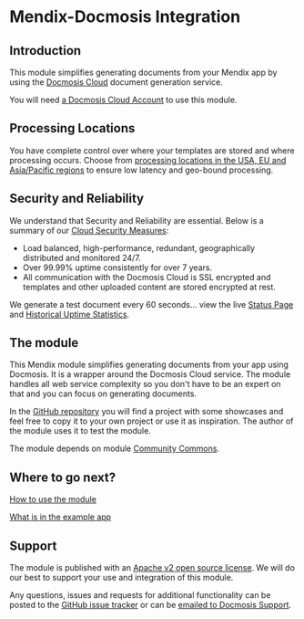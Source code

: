 # Mendix-Docmosis Integration

## Introduction

This module simplifies generating documents from your Mendix app by using the [Docmosis Cloud](https://www.docmosis.com/products/cloud.html) document generation service.

You will need [a Docmosis Cloud Account](https://www.docmosis.com/products/cloud/try.html) to use this module.

## Processing Locations

You have complete control over where your templates are stored and where processing occurs.  Choose from [processing locations in the USA, EU and Asia/Pacific regions](https://www.docmosis.com/products/cloud/processing-locations.html) to ensure low latency and geo-bound processing.

## Security and Reliability

We understand that Security and Reliability are essential.  Below is a summary of our [Cloud Security Measures](https://www.docmosis.com/products/cloud/security-measures.html):

- Load balanced, high-performance, redundant, geographically distributed and monitored 24/7.
- Over 99.99% uptime consistently for over 7 years.
- All communication with the Docmosis Cloud is SSL encrypted and templates and other uploaded content are stored encrypted at rest.

We generate a test document every 60 seconds… view the live [Status Page](https://www.docmosis.com/status) and [Historical Uptime Statistics](https://www.docmosis.com/monitoring).

## The module

This Mendix module simplifies generating documents from your app using Docmosis. It is a wrapper around the Docmosis Cloud service.
The module handles all web service complexity so you don't have to be an expert on that and you can focus on generating documents.

In the [GitHub repository](https://github.com/Docmosis/mendix-integration) you will find a project with some showcases and feel free to copy it to your own project or use it as inspiration. The author of the module uses it to test the module.

The module depends on module [Community Commons](https://github.com/Docmosis/mendix-integration/blob/main/DOCS/module.md#dependencies).

## Where to go next?

[How to use the module](https://github.com/Docmosis/mendix-integration/blob/main/DOCS/module.md)

[What is in the example app](https://github.com/Docmosis/mendix-integration/blob/main/DOCS/example-app.md)

## Support

The module is published with an [Apache v2 open source license](https://www.apache.org/licenses/LICENSE-2.0). We will do our best to support your use and integration of this module.

Any questions, issues and requests for additional functionality can be posted to the [GitHub issue tracker](https://github.com/Docmosis/mendix-integration/issues) or can be [emailed to Docmosis Support](mailto:support@docmosis.com).
